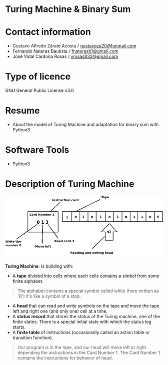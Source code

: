 # Turing Machine & Binary Sum

# Contact information
- Gustavo Alfredo Zárate Acosta / gustavoza20@hotmail.com
- Fernando Nateras Bautista / fnaterasb1@gmail.com
- José Vidal Cardona Rosas / vrosas832@gmail.com

# Type of licence
GNU General Public License v3.0

# Resume 
* About the model of Turing Machine and adaptation for binary sum with Python3

# Software Tools
* Python3

# Description of Turing Machine
![TuringMachine](TuringMachine.png)

 **Turing Machine**: Is building with:
  * A **tape** divided into cells where each cells contains a simbol from some finite alphabet. 
  > The alphabet contains a special symbol called white (here written as 'B') it's like a symbol of a stop.
  * A **head** that can read and write symbols on the tape and move the tape left and right one (and only one) cell at a time.
  * A **status record** that stores the status of the Turing machine, one of the finite states. There is a special initial state with which the status log starts.
  * A **finite table** of instructions (occasionally called an action table or transition function).


> Our program is in the tape, and our head will move left or right
depending the instructions in the Card Number 1. The Card Number 1 contains the 
instructions for behavior of head. 
